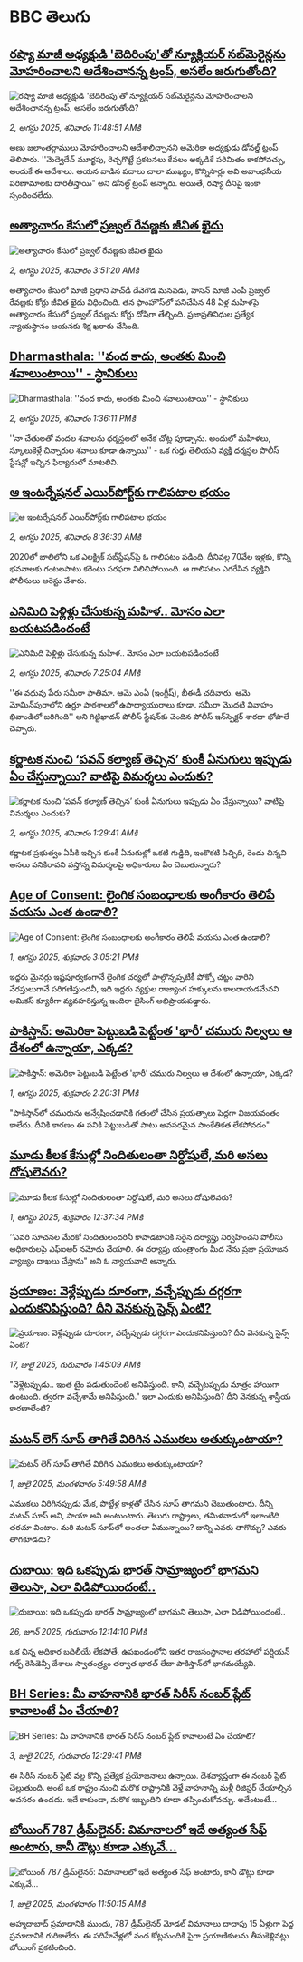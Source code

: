 # BBC తెలుగు## [రష్యా మాజీ అధ్యక్షుడి 'బెదిరింపు'తో న్యూక్లియర్ సబ్‌మెరైన్లను మోహరించాలని ఆదేశించానన్న ట్రంప్, అసలేం జరుగుతోంది?](https://www.bbc.com/telugu/articles/cp8z26zxjeyo?at_medium=RSS&at_campaign=rss?at_campaign=githubrss)![రష్యా మాజీ అధ్యక్షుడి 'బెదిరింపు'తో న్యూక్లియర్ సబ్‌మెరైన్లను మోహరించాలని ఆదేశించానన్న ట్రంప్, అసలేం జరుగుతోంది?](https://ichef.bbci.co.uk/ace/ws/240/cpsprodpb/6cef/live/c3d62ab0-6f8d-11f0-af20-030418be2ca5.jpg)_2, ఆగస్టు 2025, శనివారం 11:48:51 AMకి_అణు జలాంతర్గాములు మోహరించాలని ఆదేశాలిచ్చానని అమెరికా అధ్యక్షుడు డోనల్డ్ ట్రంప్ తెలిపారు. ''మెద్వెదేవ్ మూర్ఖపు, రెచ్చగొట్టే ప్రకటనలు కేవలం అక్కడికే పరిమితం కాకపోవచ్చు, అందుకే ఈ ఆదేశాలు. ఆయన వాడిన పదాలు చాలా ముఖ్యం, కొన్నిసార్లు అవి అవాంఛనీయ పరిణామాలకు దారితీస్తాయి" అని డోనల్డ్ ట్రంప్ అన్నారు. అయితే, రష్యా దీనిపై ఇంకా స్పందించలేదు.## [అత్యాచారం కేసులో ప్రజ్వల్ రేవణ్ణకు జీవిత ఖైదు](https://www.bbc.com/telugu/articles/c2kz55qp9p0o?at_medium=RSS&at_campaign=rss?at_campaign=githubrss)![అత్యాచారం కేసులో ప్రజ్వల్ రేవణ్ణకు జీవిత ఖైదు](https://ichef.bbci.co.uk/ace/ws/240/cpsprodpb/f873/live/8f400650-6f50-11f0-b725-9f7a62d4f799.jpg)_2, ఆగస్టు 2025, శనివారం 3:51:20 AMకి_అత్యాచారం కేసులో మాజీ ప్రధాని హెచ్‌డీ దేవెగౌడ మనవడు, హసన్ మాజీ ఎంపీ ప్రజ్వల్ రేవణ్ణకు కోర్టు జీవిత ఖైదు విధించింది. తన ఫాంహౌస్‌లో పనిచేసిన 48 ఏళ్ల మహిళపై అత్యాచారం కేసులో ప్రజ్వల్ రేవణ్ణను కోర్టు దోషిగా తేల్చింది. ప్రజాప్రతినిధుల ప్రత్యేక న్యాయస్థానం ఆయనకు శిక్ష ఖరారు చేసింది.## [Dharmasthala: ''వంద కాదు, అంతకు మించి శవాలుంటాయి'' - స్థానికులు](https://www.bbc.com/telugu/articles/clyv5vyd0jeo?at_medium=RSS&at_campaign=rss?at_campaign=githubrss)![Dharmasthala: ''వంద కాదు, అంతకు మించి శవాలుంటాయి'' - స్థానికులు](https://ichef.bbci.co.uk/ace/ws/240/cpsprodpb/d9a1/live/04df37b0-6fa5-11f0-89ea-4d6f9851f623.png)_2, ఆగస్టు 2025, శనివారం 1:36:11 PMకి_''నా చేతులతో వందల శవాలను ధర్మస్థలలో అనేక చోట్ల పూడ్చాను. అందులో మహిళలు, స్కూలుకెళ్లే చిన్నారుల శవాలు కూడా ఉన్నాయి'' - ఒక గుర్తు తెలియని వ్యక్తి ధర్మస్థల పొలీస్ స్టేషన్లో ఇచ్చిన ఫిర్యాదులో మాటలివి.## [ఆ ఇంటర్నేషనల్ ఎయిర్‌పోర్ట్‌కు గాలిపటాల భయం](https://www.bbc.com/telugu/articles/ckge75dyky4o?at_medium=RSS&at_campaign=rss?at_campaign=githubrss)![ఆ ఇంటర్నేషనల్ ఎయిర్‌పోర్ట్‌కు గాలిపటాల భయం](https://ichef.bbci.co.uk/ace/ws/240/cpsprodpb/ab6e/live/0d446470-6f78-11f0-af4d-cdbfa120f15a.jpg)_2, ఆగస్టు 2025, శనివారం 8:36:30 AMకి_2020లో బాలిలోని ఒక ఎలక్ట్రిక్ సబ్‌స్టేషన్‌పై ఓ గాలిపటం పడింది. దీనివల్ల 70వేల ఇళ్లకు, కొన్ని భవనాలకు గంటలపాటు కరెంటు సరఫరా నిలిచిపోయింది. ఆ గాలిపటం ఎగరేసిన వ్యక్తిని పోలీసులు అరెస్టు చేశారు.## [ఎనిమిది పెళ్లిళ్లు చేసుకున్న మహిళ.. మోసం ఎలా బయటపడిందంటే](https://www.bbc.com/telugu/articles/cdrkyx84y34o?at_medium=RSS&at_campaign=rss?at_campaign=githubrss)![ఎనిమిది పెళ్లిళ్లు చేసుకున్న మహిళ.. మోసం ఎలా బయటపడిందంటే](https://ichef.bbci.co.uk/ace/ws/240/cpsprodpb/7b8f/live/0402b1a0-6f69-11f0-9dca-338471bae23f.jpg)_2, ఆగస్టు 2025, శనివారం 7:25:04 AMకి_''ఈ వధువు పేరు సమీరా ఫాతిమా. ఆమె ఎంఏ (ఇంగ్లీష్), బీఈడీ చదివారు. ఆమె మోమిన్‌పురాలోని ఉర్దూ పాఠశాలలో ఉపాధ్యాయురాలు కూడా. సమీరా మొదటి వివాహం భివాండిలో జరిగింది'' అని గిట్టిఖాదన్ పోలీస్ స్టేషన్‌కు చెందిన పోలీస్ ఇన్‌స్పెక్టర్ శారదా భోపాలే చెప్పారు.## [కర్ణాటక నుంచి ‘పవన్ కల్యాణ్ తెచ్చిన’ కుంకీ ఏనుగులు ఇప్పుడు ఏం చేస్తున్నాయి? వాటిపై విమర్శలు ఎందుకు?](https://www.bbc.com/telugu/articles/ckgl37l63v1o?at_medium=RSS&at_campaign=rss?at_campaign=githubrss)![కర్ణాటక నుంచి ‘పవన్ కల్యాణ్ తెచ్చిన’ కుంకీ ఏనుగులు ఇప్పుడు ఏం చేస్తున్నాయి? వాటిపై విమర్శలు ఎందుకు?](https://ichef.bbci.co.uk/ace/ws/240/cpsprodpb/04f7/live/016e0a00-6eda-11f0-89ea-4d6f9851f623.jpg)_2, ఆగస్టు 2025, శనివారం 1:29:41 AMకి_కర్ణాటక ప్రభుత్వం ఏపీకి ఇచ్చిన కుంకీ ఏనుగుల్లో ఒకటి గుడ్డిది, ఇంకొకటి పిచ్చిది, రెండు చిన్నవి అసలు పనికిరావని వస్తోన్న విమర్శలపై అధికారులు ఏం చెబుతున్నారు?## [Age of Consent: లైంగిక సంబంధాలకు అంగీకారం తెలిపే వయసు ఎంత ఉండాలి?](https://www.bbc.com/telugu/articles/crr2w4qy4n5o?at_medium=RSS&at_campaign=rss?at_campaign=githubrss)![Age of Consent: లైంగిక సంబంధాలకు అంగీకారం తెలిపే వయసు ఎంత ఉండాలి?](https://ichef.bbci.co.uk/ace/standard/240/cpsprodpb/3b8d/live/aa082060-6ee9-11f0-89ea-4d6f9851f623.jpg)_1, ఆగస్టు 2025, శుక్రవారం 3:05:21 PMకి_ఇద్దరు మైనర్లు ఇష్టపూర్వకంగానే లైంగిక చర్యలో పాల్గొన్నప్పటికీ పోక్సో చట్టం వారిని నేరస్తులుగానే పరిగణిస్తుందనీ, ఇది ఇద్దరు వ్యక్తుల రాజ్యాంగ హక్కులను కాలరాయడమేనని అమికస్ క్యూరీగా వ్యవహరిస్తున్న ఇందిరా జైసింగ్ అభిప్రాయపడ్డారు.## [పాకిస్తాన్‌: అమెరికా పెట్టుబడి పెట్టేంత  'భారీ’ చమురు నిల్వలు ఆ దేశంలో ఉన్నాయా, ఎక్కడ? ](https://www.bbc.com/telugu/articles/cdrk0v27n07o?at_medium=RSS&at_campaign=rss?at_campaign=githubrss)![పాకిస్తాన్‌: అమెరికా పెట్టుబడి పెట్టేంత  'భారీ’ చమురు నిల్వలు ఆ దేశంలో ఉన్నాయా, ఎక్కడ? ](https://ichef.bbci.co.uk/ace/ws/240/cpsprodpb/e976/live/36212480-6ed0-11f0-b172-55e938a4abab.jpg)_1, ఆగస్టు 2025, శుక్రవారం 2:20:31 PMకి_"పాకిస్తాన్‌లో చమురును అన్వేషించడానికి గతంలో చేసిన ప్రయత్నాలు పెద్దగా విజయవంతం కాలేదు. దీనికి కారణం ఈ పనికి పెట్టుబడితో పాటు అవసరమైన సాంకేతికత లేకపోవడం"## [మూడు కీలక కేసుల్లో నిందితులంతా నిర్దోషులే, మరి అసలు దోషులెవరు?](https://www.bbc.com/telugu/articles/c5ypdx3j861o?at_medium=RSS&at_campaign=rss?at_campaign=githubrss)![మూడు కీలక కేసుల్లో నిందితులంతా నిర్దోషులే, మరి అసలు దోషులెవరు?](https://ichef.bbci.co.uk/ace/ws/240/cpsprodpb/7652/live/1230c5c0-6ea9-11f0-a8f2-eba5f5937655.jpg)_1, ఆగస్టు 2025, శుక్రవారం 12:37:34 PMకి_‘‘ఎవరి సూచనల మేరకో నిందితులందరినీ కాపాడటానికి సరైన దర్యాప్తు నిర్వహించని పోలీసు అధికారులపై ఎఫ్ఐఆర్ నమోదు చేయాలి. ఈ దర్యాప్తు యంత్రాంగం మీద  నేను ప్రజా ప్రయోజన వ్యాజ్యం దాఖలు చేస్తాను" అని ఓ న్యాయవాది అన్నారు.## [ప్రయాణం: వెళ్లేప్పుడు దూరంగా, వచ్చేప్పుడు దగ్గరగా ఎందుకనిపిస్తుంది? దీని వెనకున్న సైన్స్ ఏంటి?](https://www.bbc.com/telugu/articles/c0l4y727n1jo?at_medium=RSS&at_campaign=rss?at_campaign=githubrss)![ప్రయాణం: వెళ్లేప్పుడు దూరంగా, వచ్చేప్పుడు దగ్గరగా ఎందుకనిపిస్తుంది? దీని వెనకున్న సైన్స్ ఏంటి?](https://ichef.bbci.co.uk/ace/ws/240/cpsprodpb/054c/live/6957c010-62b0-11f0-8e78-11023c48a856.png)_17, జులై 2025, గురువారం 1:45:09 AMకి_"వెళ్లేటప్పుడు.. ఇంత టైం పడుతుందేంటి అనిపిస్తుంది. కానీ, వచ్చేటప్పుడు మాత్రం హాయిగా ఉంటుంది. త్వరగా వచ్చేశామే అనిపిస్తుంది." ఇలా ఎందుకు అనిపిస్తుంది? దీని వెనకున్న శాస్త్రీయ కారణాలేంటి?## [మటన్ లెగ్ సూప్ తాగితే విరిగిన ఎముకలు అతుక్కుంటాయా?](https://www.bbc.com/telugu/articles/c0l4g92j8kzo?at_medium=RSS&at_campaign=rss?at_campaign=githubrss)![మటన్ లెగ్ సూప్ తాగితే విరిగిన ఎముకలు అతుక్కుంటాయా?](https://ichef.bbci.co.uk/ace/ws/240/cpsprodpb/b31e/live/cce532c0-6d41-11f0-9462-bb509dc78127.jpg)_1, జులై 2025, మంగళవారం 5:49:58 AMకి_ఎముకలు విరిగినప్పుడు మేక, పొట్టేళ్ల కాళ్లతో చేసిన సూప్ తాగమని చెబుతుంటారు. దీన్ని మటన్ సూప్ అని, పాయా అని అంటుంటారు. తెలుగు రాష్ట్రాలు, తమిళనాడులో ఇలాంటిది తరచూ వింటాం. మరి మటన్ సూప్‌లో అంతలా ఏమున్నాయి? దాన్ని ఎవరు తాగొచ్చు? ఎవరు తాగకూడదు?## [దుబాయి: ఇది ఒకప్పుడు భారత్ సామ్రాజ్యంలో భాగమని తెలుసా, ఎలా విడిపోయిందంటే..](https://www.bbc.com/telugu/articles/ce83x3rekyyo?at_medium=RSS&at_campaign=rss?at_campaign=githubrss)![దుబాయి: ఇది ఒకప్పుడు భారత్ సామ్రాజ్యంలో భాగమని తెలుసా, ఎలా విడిపోయిందంటే..](https://ichef.bbci.co.uk/ace/ws/240/cpsprodpb/89c1/live/fbe80b80-5282-11f0-809e-059b7ea85131.jpg)_26, జూన్ 2025, గురువారం 12:14:10 PMకి_ఒక చిన్న అధికార బదిలీయే లేకపోతే, ఉపఖండంలోని ఇతర రాజసంస్థానాల తరహాలో  పర్షియన్ గల్ఫ్ రెసిడెన్సీ దేశాలు స్వాతంత్ర్యం తర్వాత భారత్ లేదా పాకిస్తాన్‌లో భాగమయ్యేవి.## [BH Series: మీ వాహనానికి భారత్ సిరీస్ నంబర్ ప్లేట్ కావాలంటే ఏం చేయాలి?](https://www.bbc.com/telugu/articles/c9dg040gzv6o?at_medium=RSS&at_campaign=rss?at_campaign=githubrss)![BH Series: మీ వాహనానికి భారత్ సిరీస్ నంబర్ ప్లేట్ కావాలంటే ఏం చేయాలి?](https://ichef.bbci.co.uk/ace/ws/240/cpsprodpb/c5c0/live/7facfba0-5801-11f0-b5c5-012c5796682d.jpg)_3, జులై 2025, గురువారం 12:29:41 PMకి_ఈ సిరీస్ నంబర్ ప్లేట్ వల్ల కొన్ని ప్రత్యేక ప్రయోజనాలు ఉన్నాయి. దేశవ్యాప్తంగా ఈ నంబర్ ప్లేట్ చెల్లుతుంది. అంటే ఒక రాష్ట్రం నుంచి మరొక రాష్ట్రానికి వెళ్తే వాహనాన్ని మళ్లీ రిజిస్టర్ చేయాల్సిన అవసరం ఉండదు. ఇదే కాకుండా, మరొక ఇబ్బందిని కూడా తప్పించుకోవచ్చు. అదేంటంటే...## [బోయింగ్ 787 డ్రీమ్‌లైనర్: విమానాలలో ఇదే అత్యంత సేఫ్ అంటారు, కానీ డౌట్లు కూడా ఎక్కువే...](https://www.bbc.com/telugu/articles/c8d664g0dz9o?at_medium=RSS&at_campaign=rss?at_campaign=githubrss)![బోయింగ్ 787 డ్రీమ్‌లైనర్: విమానాలలో ఇదే అత్యంత సేఫ్ అంటారు, కానీ డౌట్లు కూడా ఎక్కువే...](https://ichef.bbci.co.uk/ace/ws/240/cpsprodpb/aebe/live/0ad87b80-5674-11f0-95fc-edf89039c20a.jpg)_1, జులై 2025, మంగళవారం 11:50:15 AMకి_అహ్మదాబాద్ ప్రమాదానికి ముందు, 787 డ్రీమ్‌లైనర్ మోడల్ విమానాలు దాదాపు 15 ఏళ్లుగా పెద్ద ప్రమాదానికి గురికాలేదు. ఈ పదిహేనేళ్లలో వంద కోట్లమందికి  పైగా ప్రయాణికులను తీసుకెళ్లినట్లు బోయింగ్ ప్రకటించింది.